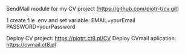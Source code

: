 SendMail module for my CV project (https://github.com/piotr-t/cv.git)

1 create file .env and set variable:
EMAIL=yourEmail
PASSWORD=yourPassword

Deploy CV project: https://piotrt.ct8.pl/CV
Deploy CVmail aplication: https://cvmail.ct8.pl
